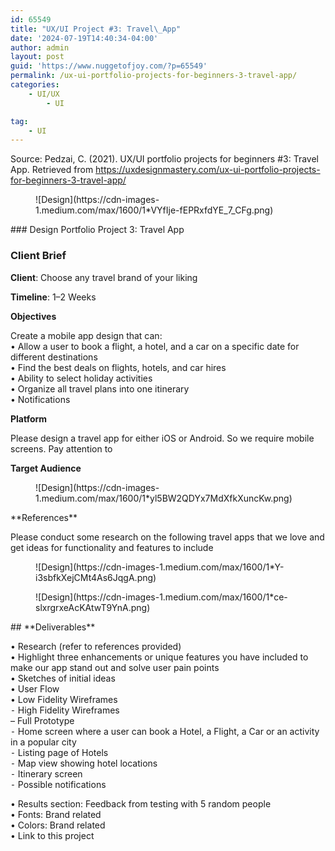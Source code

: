 ```yaml
---
id: 65549
title: "UX/UI Project #3: Travel\_App"
date: '2024-07-19T14:40:34-04:00'
author: admin
layout: post
guid: 'https://www.nuggetofjoy.com/?p=65549'
permalink: /ux-ui-portfolio-projects-for-beginners-3-travel-app/
categories:
    - UI/UX
        - UI

tag:
    - UI
---
```


Source: Pedzai, C. (2021). UX/UI portfolio projects for beginners #3: Travel App. Retrieved from https://uxdesignmastery.com/ux-ui-portfolio-projects-for-beginners-3-travel-app/

<div class="wp-block-image"><figure class="aligncenter">![Design](https://cdn-images-1.medium.com/max/1600/1*VYfIje-fEPRxfdYE_7_CFg.png)</figure></div>### Design Portfolio Project 3: Travel App

### Client Brief

**Client**: Choose any travel brand of your liking

**Timeline**: 1–2 Weeks

**Objectives**

Create a mobile app design that can:  
 • Allow a user to book a flight, a hotel, and a car on a specific date for different destinations  
 • Find the best deals on flights, hotels, and car hires  
 • Ability to select holiday activities  
 • Organize all travel plans into one itinerary  
 • Notifications

**Platform**

Please design a travel app for either iOS or Android. So we require mobile screens. Pay attention to

**Target Audience**

<div class="wp-block-image"><figure class="aligncenter">![Design](https://cdn-images-1.medium.com/max/1600/1*yl5BW2QDYx7MdXfkXuncKw.png)</figure></div>**References**

Please conduct some research on the following travel apps that we love and get ideas for functionality and features to include

<div class="wp-block-image"><figure class="aligncenter">![Design](https://cdn-images-1.medium.com/max/1600/1*Y-i3sbfkXejCMt4As6JqgA.png)<figcaption class="wp-element-caption"><https://itunes.apple.com/za/app/kayak-flights-hotels-cars/id305204535?mt=8></figcaption></figure></div><div class="wp-block-image"><figure class="aligncenter">![Design](https://cdn-images-1.medium.com/max/1600/1*ce-slxrgrxeAcKAtwT9YnA.png)<figcaption class="wp-element-caption"><https://itunes.apple.com/us/app/expedia-hotels-flights-car/id427916203?mt=8></figcaption></figure></div>## **Deliverables**

• Research (refer to references provided)  
 • Highlight three enhancements or unique features you have included to make our app stand out and solve user pain points  
 • Sketches of initial ideas  
 • User Flow  
 • Low Fidelity Wireframes  
 ⁃ High Fidelity Wireframes  
– Full Prototype  
 ⁃ Home screen where a user can book a Hotel, a Flight, a Car or an activity in a popular city  
 ⁃ Listing page of Hotels  
 ⁃ Map view showing hotel locations  
 ⁃ Itinerary screen  
 ⁃ Possible notifications

 • Results section: Feedback from testing with 5 random people  
 • Fonts: Brand related  
 • Colors: Brand related  
 • Link to this project

> 